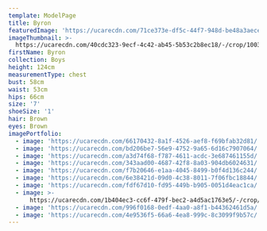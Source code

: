 ```yaml
---
template: ModelPage
title: Byron
featuredImage: 'https://ucarecdn.com/71ce373e-df5c-44f7-948d-be48a3aece66/'
imageThumbnail: >-
  https://ucarecdn.com/40cdc323-9ecf-4c42-ab45-5b53c2b8ec18/-/crop/1003x1384/169,76/-/preview/
firstName: Byron
collection: Boys
height: 124cm
measurementType: chest
bust: 58cm
waist: 53cm
hips: 66cm
size: '7'
shoeSize: '1'
hair: Brown
eyes: Brown
imagePortfolio:
  - image: 'https://ucarecdn.com/66170432-8a1f-4526-aef8-f69bfab32d81/'
  - image: 'https://ucarecdn.com/bd206be7-56e9-4752-9a65-6d16c7907064/'
  - image: 'https://ucarecdn.com/a3d74f68-f787-4611-acdc-3e687461155d/'
  - image: 'https://ucarecdn.com/343aad00-4687-42f8-8a03-904db6024631/'
  - image: 'https://ucarecdn.com/f7b20646-e1aa-4045-8499-b0f4d136c244/'
  - image: 'https://ucarecdn.com/6e38421d-09d0-4c38-8011-7f06fbc18844/'
  - image: 'https://ucarecdn.com/fdf67d10-fd95-449b-b905-0051d4eac1ca/'
  - image: >-
      https://ucarecdn.com/1b404ec3-cc6f-479f-bec2-a4d5ac1763e5/-/crop/1333x2239/224,138/-/preview/
  - image: 'https://ucarecdn.com/996f0168-0edf-4aa0-a8f1-b44362461d5a/'
  - image: 'https://ucarecdn.com/4e9536f5-66a6-4ea8-999c-8c3099f9b57c/'
---
```


